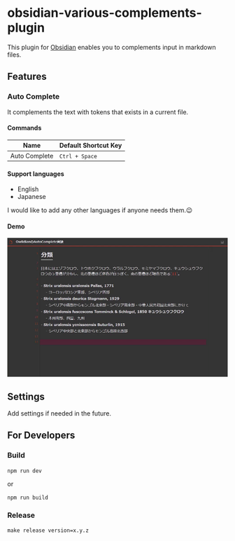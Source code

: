 obsidian-various-complements-plugin
===================================

This plugin for [Obsidian] enables you to complements input in markdown files.

Features
--------

### Auto Complete

It complements the text with tokens that exists in a current file.

#### Commands

| Name          | Default Shortcut Key |
| ------------- | -------------------- |
| Auto Complete | `Ctrl + Space`       |

#### Support languages

- English
- Japanese

I would like to add any other languages if anyone needs them.😉

#### Demo

![](demo/demo.gif)


Settings
--------

Add settings if needed in the future.


For Developers
-------------

### Build

```
npm run dev
```

or

```
npm run build
```

### Release

```
make release version=x.y.z
```

[Obsidian]: https://obsidian.md/
